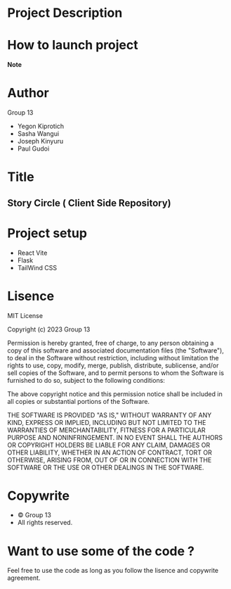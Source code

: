 # Project Description


# How to launch project


**Note** 

# Author
Group 13

- Yegon Kiprotich
- Sasha Wangui
- Joseph Kinyuru
- Paul Gudoi

# Title
## Story Circle  ( Client Side Repository)

# Project setup
- React Vite
- Flask
- TailWind CSS

# Lisence
MIT License

Copyright (c) 2023 Group 13

Permission is hereby granted, free of charge, to any person obtaining a copy of this software and associated documentation files (the "Software"), to deal in the Software without restriction, including without limitation the rights to use, copy, modify, merge, publish, distribute, sublicense, and/or sell copies of the Software, and to permit persons to whom the Software is furnished to do so, subject to the following conditions:

The above copyright notice and this permission notice shall be included in all copies or substantial portions of the Software.

THE SOFTWARE IS PROVIDED "AS IS," WITHOUT WARRANTY OF ANY KIND, EXPRESS OR IMPLIED, INCLUDING BUT NOT LIMITED TO THE WARRANTIES OF MERCHANTABILITY, FITNESS FOR A PARTICULAR PURPOSE AND NONINFRINGEMENT. IN NO EVENT SHALL THE AUTHORS OR COPYRIGHT HOLDERS BE LIABLE FOR ANY CLAIM, DAMAGES OR OTHER LIABILITY, WHETHER IN AN ACTION OF CONTRACT, TORT OR OTHERWISE, ARISING FROM, OUT OF OR IN CONNECTION WITH THE SOFTWARE OR THE USE OR OTHER DEALINGS IN THE SOFTWARE.

# Copywrite
* © Group 13
* All rights reserved.

# Want to use some of the code ?
Feel free to use the code as long as you follow the lisence and copywrite agreement.